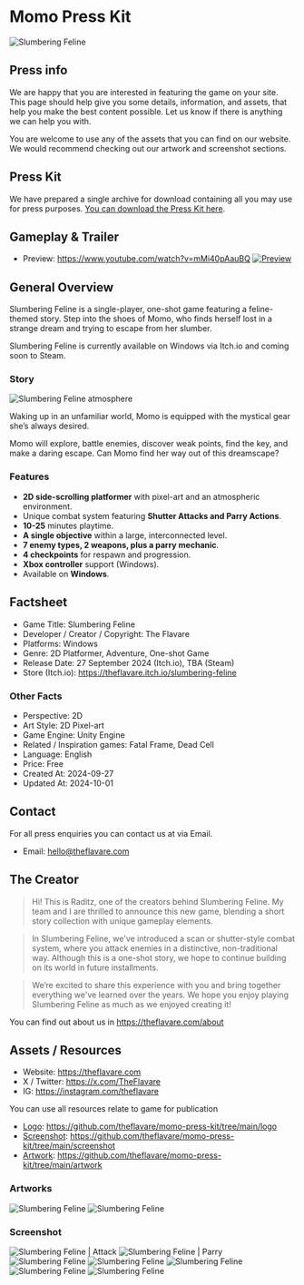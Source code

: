 # Momo Press Kit

![Slumbering Feline](artwork/slumbering-feline-itch-io-banner.png)

## Press info

We are happy that you are interested in featuring the game on your site. This page should help give you some details, information, and assets, that help you make the best content possible. Let us know if there is anything we can help you with.

You are welcome to use any of the assets that you can find on our website. We would recommend checking out our artwork and screenshot sections.

## Press Kit

We have prepared a single archive for download containing all you may use for press purposes. [You can download the Press Kit here](https://github.com/theflavare/slumbering-feline-press-kit/releases/tag/latest).

## Gameplay & Trailer

- Preview: https://www.youtube.com/watch?v=mMi40pAauBQ
  [![Preview](https://img.youtube.com/vi/mMi40pAauBQ/hqdefault.jpg)](https://www.youtube.com/watch?v=mMi40pAauBQ)

## General Overview

Slumbering Feline is a single-player, one-shot game featuring a feline-themed story. Step into the shoes of Momo, who finds herself lost in a strange dream and trying to escape from her slumber.

Slumbering Feline is currently available on Windows via Itch.io and coming soon to Steam.

### Story

![Slumbering Feline atmosphere](screenshot/atm.gif)

Waking up in an unfamiliar world, Momo is equipped with the mystical gear she’s always desired.

Momo will explore, battle enemies, discover weak points, find the key, and make a daring escape. Can Momo find her way out of this dreamscape?

### Features

- **2D side-scrolling platformer** with pixel-art and an atmospheric environment.
- Unique combat system featuring **Shutter Attacks and Parry Actions**.
- **10-25** minutes playtime.
- **A single objective** within a large, interconnected level.
- **7 enemy types, 2 weapons, plus a parry mechanic**.
- **4 checkpoints** for respawn and progression.
- **Xbox controller** support (Windows).
- Available on **Windows**.

## Factsheet

- Game Title: Slumbering Feline
- Developer / Creator / Copyright: The Flavare
- Platforms: Windows
- Genre: 2D Platformer, Adventure, One-shot Game
- Release Date: 27 September 2024 (Itch.io), TBA (Steam)
- Store (Itch.io): https://theflavare.itch.io/slumbering-feline

### Other Facts

- Perspective: 2D
- Art Style: 2D Pixel-art
- Game Engine: Unity Engine
- Related / Inspiration games: Fatal Frame, Dead Cell
- Language: English
- Price: Free
- Created At: 2024-09-27
- Updated At: 2024-10-01

## Contact

For all press enquiries you can contact us at via Email.

- Email: hello@theflavare.com

## The Creator

> Hi! This is Raditz, one of the creators behind Slumbering Feline. My team and I are thrilled to announce this new game, blending a short story collection with unique gameplay elements.

> In Slumbering Feline, we've introduced a scan or shutter-style combat system, where you attack enemies in a distinctive, non-traditional way. Although this is a one-shot story, we hope to continue building on its world in future installments.

> We’re excited to share this experience with you and bring together everything we've learned over the years. We hope you enjoy playing Slumbering Feline as much as we enjoyed creating it!

You can find out about us in https://theflavare.com/about

## Assets / Resources

- Website: https://theflavare.com
- X / Twitter: https://x.com/TheFlavare
- IG: https://instagram.com/theflavare

You can use all resources relate to game for publication

- [Logo](https://github.com/theflavare/momo-press-kit/tree/main/logo): https://github.com/theflavare/momo-press-kit/tree/main/logo
- [Screenshot](https://github.com/theflavare/momo-press-kit/tree/main/screenshot): https://github.com/theflavare/momo-press-kit/tree/main/screenshot
- [Artwork](https://github.com/theflavare/momo-press-kit/tree/main/artwork): https://github.com/theflavare/momo-press-kit/tree/main/artwork

### Artworks

![Slumbering Feline](artwork/slumbering-feline-itch-io-banner.png)
![Slumbering Feline](artwork/slumbering-feline-cover.png)

### Screenshot

![Slumbering Feline | Attack](screenshot/attack.gif)
![Slumbering Feline | Parry](screenshot/parry.gif)
![Slumbering Feline](screenshot/Screenshot1.png)
![Slumbering Feline](screenshot/Screenshot2.png)
![Slumbering Feline](screenshot/Screenshot3.png)
![Slumbering Feline](screenshot/Screenshot4.png)
![Slumbering Feline](screenshot/Screenshot5.png)
